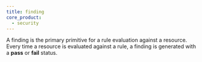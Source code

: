 ```yaml
---
title: finding
core_product:
  - security
---
```


A finding is the primary primitive for a rule evaluation against a resource. Every time a resource is evaluated against a rule, a finding is generated with a **pass** or **fail** status.